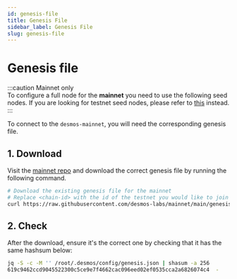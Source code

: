 ```yaml
---
id: genesis-file
title: Genesis File
sidebar_label: Genesis File
slug: genesis-file
---
```


# Genesis file
:::caution Mainnet only   
To configure a full node for the **mainnet** you need to use the following seed nodes. If you are looking for testnet seed nodes, please refer to [this](docs/05-testnet/03-join-public/02-genesis-file.md) instead.  
:::

To connect to the `desmos-mainnet`, you will need the corresponding genesis file.

## 1. Download
Visit the [mainnet repo](https://github.com/desmos-labs/mainnet) and
download the correct genesis file by running the following command.

```bash
# Download the existing genesis file for the mainnet
# Replace <chain-id> with the id of the testnet you would like to join
curl https://raw.githubusercontent.com/desmos-labs/mainnet/main/genesis.json > ~/.desmos/config/genesis.json
```

## 2. Check
After the download, ensure it's the correct one by checking that it has the same hashsum below:

```bash
jq -S -c -M '' /root/.desmos/config/genesis.json | shasum -a 256
619c9462ccd9045522300c5ce9e7f4662cac096eed02ef0535cca2a6826074c4  -
```
